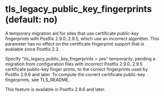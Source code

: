 # tls_legacy_public_key_fingerprints (default: no)
 A temporary migration aid for sites that use certificate
*public-key* fingerprints with Postfix 2.9.0..2.9.5, which use
an incorrect algorithm. This parameter has no effect on the certificate
fingerprint support that is available since Postfix 2.2. 


 Specify "tls\_legacy\_public\_key\_fingerprints = yes" temporarily,
pending a migration from configuration files with incorrect Postfix
2.9.0..2.9.5 certificate public-key finger prints, to the correct
fingerprints used by Postfix 2.9.6 and later. To compute the correct
certificate public-key fingerprints, see TLS\_README. 


 This feature is available in Postfix 2.9.6 and later. 


